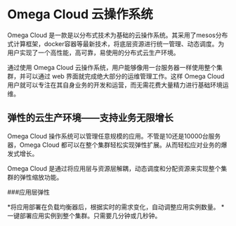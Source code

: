 # Omega Cloud 云操作系统

Omega Cloud 是一款是以分布式技术为基础的云操作系统。其采用了mesos分布式计算框架，docker容器等最新技术，将底层资源进行统一管理、动态调度。为用户实现了一个高性能，高可靠，易使用的分布式云生产环境。

通过使用 Omega Cloud 云操作系统，用户能够像用一台服务器一样使用整个集群，并可以通过 web 界面就完成绝大部分的运维管理工作。这样 Omega Cloud 用户就可以专注在其自身业务的开发和运营，而无需花费大量精力进行基础环境运维。

## 弹性的云生产环境——支持业务无限增长

Omega Cloud 操作系统可以管理任意规模的应用。不管是10还是10000台服务器，Omega Cloud 都可以在整个集群轻松实现弹性扩展。从而轻松应对业务的爆发式增长。

Omega Cloud 是通过将应用层与资源层解耦，动态调度和分配资源来实现整个集群的弹性缩放功能。

###应用层弹性

*将应用部署在负载均衡器后，根据实时的需求变化，自动调整应用实例数量。
*一键部署应用实例到整个集群。只需要几分钟或几秒钟。
